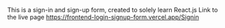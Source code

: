 This is a sign-in and sign-up form, created to solely learn React.js
Link to the live page https://frontend-login-signup-form.vercel.app/Signin




